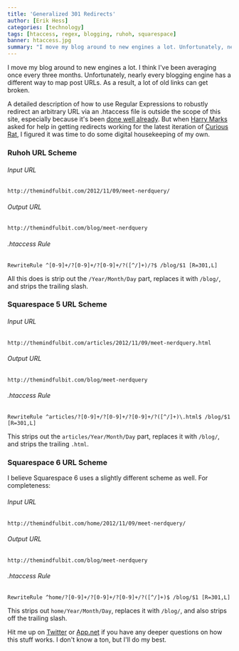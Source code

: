 ```yaml
---
title: 'Generalized 301 Redirects'
author: [Erik Hess]
categories: [technology]
tags: [htaccess, regex, blogging, ruhoh, squarespace]
banner: htaccess.jpg
summary: "I move my blog around to new engines a lot. Unfortunately, nearly every blogging engine has a different way to map post URLs. As a result, a lot of old links can get broken. Here's how I make them work again."
---
```


I move my blog around to new engines a lot. I think I've been averaging once every three months. Unfortunately, nearly every blogging engine has a different way to map post URLs. As a result, a lot of old links can get broken.

A detailed description of how to use Regular Expressions to robustly redirect an arbitrary URL via an .htaccess file is outside the scope of this site, especially because it's been [done well already](http://searchengineland.com/url-rewrites-and-redirects-part1-16574). But when [Harry Marks](https://twitter.com/hcmarks) asked for help in getting redirects working for the latest iteration of [Curious Rat](http://curiousrat.com), I figured it was time to do some digital housekeeping of my own.

### Ruhoh URL Scheme

###### Input URL
	
	http://themindfulbit.com/2012/11/09/meet-nerdquery/

###### Output URL

	http://themindfulbit.com/blog/meet-nerdquery

###### .htaccess Rule

	RewriteRule ^[0-9]+/?[0-9]+/?[0-9]+/?([^/]+)/?$ /blog/$1 [R=301,L]

All this does is strip out the `/Year/Month/Day` part, replaces it with `/blog/`, and strips the trailing slash.

### Squarespace 5 URL Scheme

###### Input URL
	
	http://themindfulbit.com/articles/2012/11/09/meet-nerdquery.html

###### Output URL

	http://themindfulbit.com/blog/meet-nerdquery

###### .htaccess Rule

	RewriteRule ^articles/?[0-9]+/?[0-9]+/?[0-9]+/?([^/]+)\.html$ /blog/$1 [R=301,L]

This strips out the `articles/Year/Month/Day` part, replaces it with `/blog/`, and strips the trailing `.html`.

### Squarespace 6 URL Scheme

I believe Squarespace 6 uses a slightly different scheme as well. For completeness:

###### Input URL
	
	http://themindfulbit.com/home/2012/11/09/meet-nerdquery/

###### Output URL

	http://themindfulbit.com/blog/meet-nerdquery

###### .htaccess Rule

	RewriteRule ^home/?[0-9]+/?[0-9]+/?[0-9]+/?([^/]+)$ /blog/$1 [R=301,L]

This strips out `home/Year/Month/Day`, replaces it with `/blog/`, and also strips off the trailing slash.

Hit me up on [Twitter](http://twitter.com/themindfulbit) or [App.net](http://alpha.app.net/themindfulbit) if you have any deeper questions on how this stuff works. I don't know a ton, but I'll do my best.